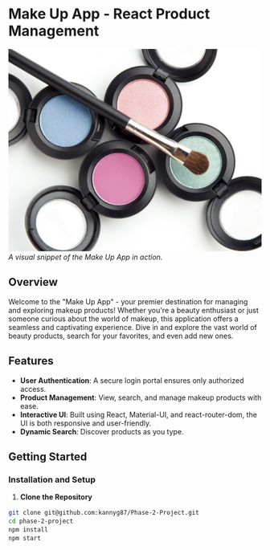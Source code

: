 # Make Up App - React Product Management

![App Preview](public/images/makeup.jpg)  
*A visual snippet of the Make Up App in action.*

## Overview

Welcome to the "Make Up App" - your premier destination for managing and exploring makeup products! Whether you're a beauty enthusiast or just someone curious about the world of makeup, this application offers a seamless and captivating experience. Dive in and explore the vast world of beauty products, search for your favorites, and even add new ones.

## Features

- **User Authentication**: A secure login portal ensures only authorized access.
- **Product Management**: View, search, and manage makeup products with ease.
- **Interactive UI**: Built using React, Material-UI, and react-router-dom, the UI is both responsive and user-friendly.
- **Dynamic Search**: Discover products as you type.

## Getting Started

### Installation and Setup

1. **Clone the Repository**

```bash
git clone git@github.com:kannyg87/Phase-2-Project.git
cd phase-2-project
npm install
npm start
``````

